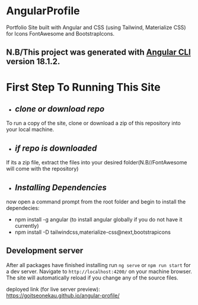 # AngularProfile
Portfolio Site built with Angular and CSS (using Tailwind, Materialize CSS) for Icons FontAwesome and BootstrapIcons.
## N.B/This project was generated with [Angular CLI](https://github.com/angular/angular-cli) version 18.1.2.

# First Step To Running This Site
- ## *clone or download repo*
To run a copy of the site, clone or download a zip of this repository into your local machine.

- ## *if repo is downloaded*
If its a zip file, extract the files into your desired folder(N.B//FontAwesome will come with the repository)

- ## *Installing Dependencies*
now open a command prompt from the root folder and begin to install the dependecies:
- npm install -g angular (to install angular globally if you do not have it currently)
- npm install -D tailwindcss,materialize-css@next,bootstrapicons


## Development server

After all packages have finished installing run `ng serve` or `npm run start` for a dev server. Navigate to `http://localhost:4200/` on your machine browser. The site will automatically reload if you change any of the source files.

deployed link (for live server preview): <https://goitseonekau.github.io/angular-profile/>




